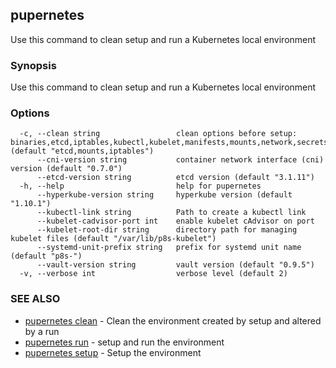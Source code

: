## pupernetes

Use this command to clean setup and run a Kubernetes local environment

### Synopsis

Use this command to clean setup and run a Kubernetes local environment

### Options

```
  -c, --clean string                 clean options before setup: binaries,etcd,iptables,kubectl,kubelet,manifests,mounts,network,secrets,systemd,all,none (default "etcd,mounts,iptables")
      --cni-version string           container network interface (cni) version (default "0.7.0")
      --etcd-version string          etcd version (default "3.1.11")
  -h, --help                         help for pupernetes
      --hyperkube-version string     hyperkube version (default "1.10.1")
      --kubectl-link string          Path to create a kubectl link
      --kubelet-cadvisor-port int    enable kubelet cAdvisor on port
      --kubelet-root-dir string      directory path for managing kubelet files (default "/var/lib/p8s-kubelet")
      --systemd-unit-prefix string   prefix for systemd unit name (default "p8s-")
      --vault-version string         vault version (default "0.9.5")
  -v, --verbose int                  verbose level (default 2)
```

### SEE ALSO

* [pupernetes clean](pupernetes_clean.md)	 - Clean the environment created by setup and altered by a run
* [pupernetes run](pupernetes_run.md)	 - setup and run the environment
* [pupernetes setup](pupernetes_setup.md)	 - Setup the environment

